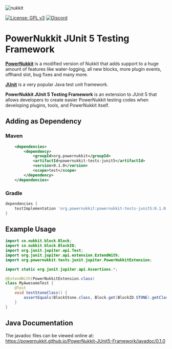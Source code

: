 ![nukkit](https://raw.githubusercontent.com/PowerNukkit/PowerNukkit/master/.github/images/banner.png)

[![License: GPL v3](https://img.shields.io/badge/License-GPL%20v3-blue.svg)](LICENSE) [![Discord](https://img.shields.io/discord/728280425255927879)](https://powernukkit.org/discord)

# PowerNukkit JUnit 5 Testing Framework 
**[PowerNukkit](https://powernukkit.org)** is a modified version of Nukkit that adds support to a huge amount of features like water-logging, all new blocks, more plugin events, offhand slot, bug fixes and many more.

**[JUnit](https://junit.org)** is a very popular Java test unit framework.

**PowerNukkit JUnit 5 Testing Framework** is an extension to JUnit 5 that allows developers to create
easier PowerNukkit testing codes when developing plugins, tools, and PowerNukkit itself.

## Adding as Dependency
### Maven
```xml
    <dependencies>
        <dependency>
            <groupId>org.powernukkit</groupId>
            <artifactId>powernukkit-tests-junit5</artifactId>
            <version>0.1.0</version>
            <scope>test</scope>
        </dependency>
    </dependencies>
```

### Gradle
```groovy
dependencies {
    testImplementation 'org.powernukkit:powernukkit-tests-junit5:0.1.0'
}
```

## Example Usage
```java
import cn.nukkit.block.Block;
import cn.nukkit.block.BlockID;
import org.junit.jupiter.api.Test;
import org.junit.jupiter.api.extension.ExtendWith;
import org.powernukkit.tests.junit.jupiter.PowerNukkitExtension;

import static org.junit.jupiter.api.Assertions.*;

@ExtendWith(PowerNukkitExtension.class)
class MyAwesomeTest {
    @Test
    void testStoneClass() {
        assertEquals(BlockStone.class, Block.get(BlockID.STONE).getClass());
    }
}
```

## Java Documentation
The javadoc files can be viewed online at:  
https://powernukkit.github.io/PowerNukkit-JUnit5-Framework/javadoc/0.1.0
